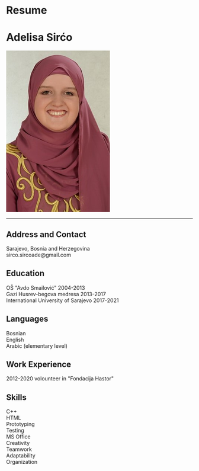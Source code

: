 # Resume
<!DOCTYPE html>
<html>

<head>
 
  <title>Resume</title>
 
   
</head>
  
<body >
  <h1> Adelisa Sirćo</h1>
  <img src="Adelisa.jpg" />
  <hr/>
  
  <h2> Address and Contact  </h2>
  <p> Sarajevo, Bosnia and Herzegovina<br>
    sirco.sircoade@gmail.com </p>
 <h2> Education </h2>
  <p> OŠ "Avdo Smailović" 2004-2013<br>
    Gazi Husrev-begova medresa 2013-2017<br>
    International University of Sarajevo 2017-2021 </p>
  <h2> Languages </h2>
  <p> Bosnian<br>
    English<br>
    Arabic (elementary level) </p>
  
  <h2> Work Experience </h2>
  <p> 2012-2020 volounteer in "Fondacija Hastor"</p>
  
  <h2>Skills </h2>
  <p>C++<br>
    HTML <br>
    Prototyping<br>
    Testing <br>
    MS Office <br>
    Creativity <br>
    Teamwork<br>
    Adaptability<br>
    Organization<br> </p>
  
  
  
 
  
  
  
</body>

</html>

